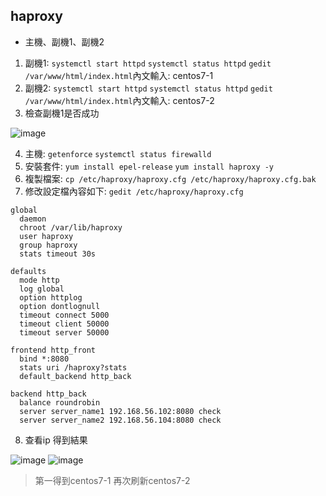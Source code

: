 ## haproxy
* 主機、副機1、副機2
1. 副機1: ```systemctl start httpd``` ```systemctl status httpd``` ```gedit /var/www/html/index.html```內文輸入: centos7-1
2. 副機2: ```systemctl start httpd``` ```systemctl status httpd``` ```gedit /var/www/html/index.html```內文輸入: centos7-2
3. 檢查副機1是否成功 

![image](https://user-images.githubusercontent.com/62127656/147873796-e9252dad-2e4d-41d0-98e8-ca8e95cf457f.png)

4. 主機: ```getenforce``` ```systemctl status firewalld```
5. 安裝套件: ```yum install epel-release``` ```yum install haproxy -y``` 
6. 複製檔案: ```cp /etc/haproxy/haproxy.cfg /etc/haproxy/haproxy.cfg.bak```
7. 修改設定檔內容如下: ```gedit /etc/haproxy/haproxy.cfg```
```
global
  daemon
  chroot /var/lib/haproxy
  user haproxy
  group haproxy
  stats timeout 30s

defaults
  mode http
  log global
  option httplog
  option dontlognull
  timeout connect 5000
  timeout client 50000
  timeout server 50000

frontend http_front
  bind *:8080
  stats uri /haproxy?stats
  default_backend http_back

backend http_back
  balance roundrobin
  server server_name1 192.168.56.102:8080 check
  server server_name2 192.168.56.104:8080 check

```
8. 查看ip 得到結果

![image](https://user-images.githubusercontent.com/62127656/147874344-4198a0cc-d0fe-4f1e-a443-cf7161b06d9f.png)
![image](https://user-images.githubusercontent.com/62127656/147874350-0bd11b43-fedd-4f67-8f04-5b11616cf073.png)
>第一得到centos7-1 再次刷新centos7-2
